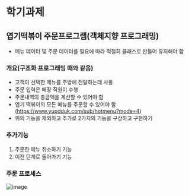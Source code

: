 # 학기과제

## 엽기떡볶이 주문프로그램(객체지향 프로그래밍)
- 메뉴 데이터 및 주문 데이터를 필요에 따라 적절히 클래스로 만들어 유지해야 함

### 개요(구조화 프로그래밍 때와 같음)
- 고객이 선택한 메뉴를 주방에 전달하는데 사용
- 주문 입력은 매장 직원이 수행
- 주문내역의 총금액을 계산할 수 있어야 함
- 엽기 떡볶이의 모든 메뉴를 주문할 수 있어야 함(https://www.yupdduk.com/sub/hotmenu?mode=4)
- 위의 기능을 제외하고 추가로 2가지의 기능을 구상하고 구현하기

### 추가기능
1. 주문한 메뉴 취소하기 기능
2. 이전 단계로 돌아가기 기능

### 주문 프로세스
![image](https://user-images.githubusercontent.com/68487627/122649777-8602c880-d16a-11eb-9eaf-098b82598d05.png)
